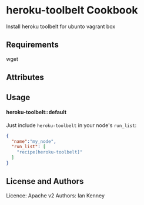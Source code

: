 heroku-toolbelt Cookbook
========================
Install heroku toolbelt for ubunto vagrant box

Requirements
------------
wget

Attributes
----------

Usage
-----
#### heroku-toolbelt::default

Just include `heroku-toolbelt` in your node's `run_list`:

```json
{
  "name":"my_node",
  "run_list": [
    "recipe[heroku-toolbelt]"
  ]
}
```

License and Authors
-------------------
Licence: Apache v2
Authors: Ian Kenney
